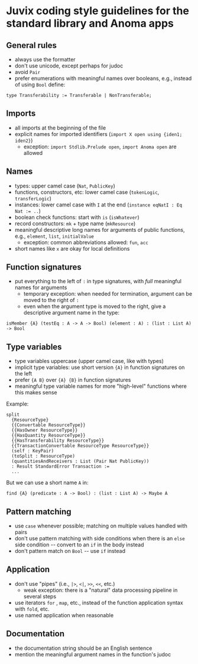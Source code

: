 # Juvix coding style guidelines for the standard library and Anoma apps

## General rules

- always use the formatter
- don't use unicode, except perhaps for judoc
- avoid `Pair`
- prefer enumerations with meaningful names over booleans, e.g., instead of using `Bool` define:

```
type Transferability := Transferable | NonTransferable;
```

## Imports

- all imports at the beginning of the file
- explicit names for imported identifiers (`import X open using {iden1; iden2}`)
  - exception: `import Stdlib.Prelude open`, `import Anoma open` are allowed

## Names

- types: upper camel case (`Nat`, `PublicKey`)
- functions, constructors, etc: lower camel case (`tokenLogic`, `transferLogic`)
- instances: lower camel case with `I` at the end (`instance eqNatI : Eq Nat := ..`)
- boolean check functions: start with `is` (`isWhatever`)
- record constructors: `mk` + type name (`mkResource`)
- meaningful descriptive long names for arguments of public functions, e.g., `element`, `list`, `initialValue`
  - exception: common abbreviations allowed: `fun`, `acc`
- short names like `x` are okay for local definitions

## Function signatures

- put everything to the left of `:` in type signatures, with _full_ meaningful names for arguments
  - temporary exception: when needed for termination, argument can be moved to the right of `:`
  - even when the argument type is moved to the right, give a descriptive argument name in the type:

```
isMember {A} (testEq : A -> A -> Bool) (element : A) : (list : List A) -> Bool
```

## Type variables

- type variables uppercase (upper camel case, like with types)
- implicit type variables: use short version `{A}` in function signatures on the left
- prefer `{A B}` over `{A} {B}` in function signatures
- meaningful type variable names for more "high-level" functions where this makes sense

Example:

```
split
  {ResourceType}
  {{Convertable ResourceType}}
  {{HasOwner ResourceType}}
  {{HasQuantity ResourceType}}
  {{HasTransferability ResourceType}}
  {{TransactionConvertable ResourceType ResourceType}}
  (self : KeyPair)
  (toSplit : ResourceType)
  (quantitiesAndReceivers : List (Pair Nat PublicKey))
  : Result StandardError Transaction :=
  ...
```

But we can use a short name `A` in:

```
find {A} (predicate : A -> Bool) : (list : List A) -> Maybe A
```

## Pattern matching

- use `case` whenever possible; matching on multiple values handled with pairs
- don't use pattern matching with side conditions when there is an `else` side condition -- convert to an `if` in the body instead
- don't pattern match on `Bool` -- use `if` instead

## Application

- don't use "pipes" (i.e., `|>`, `<|`, `>>`, `<<`, etc.)
  - weak exception: there is a "natural" data processing pipeline in several steps
- use iterators `for` , `map`, etc., instead of the function application syntax with `fold`, etc.
- use named application when reasonable

## Documentation

- the documentation string should be an English sentence
- mention the meaningful argument names in the function's judoc
